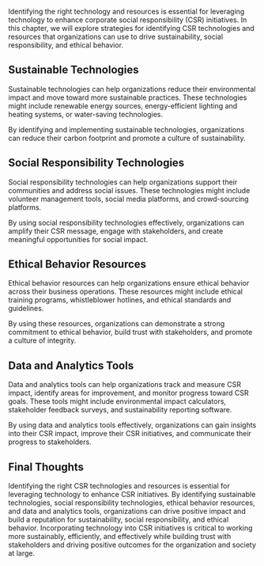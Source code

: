 
Identifying the right technology and resources is essential for leveraging technology to enhance corporate social responsibility (CSR) initiatives. In this chapter, we will explore strategies for identifying CSR technologies and resources that organizations can use to drive sustainability, social responsibility, and ethical behavior.

Sustainable Technologies
------------------------

Sustainable technologies can help organizations reduce their environmental impact and move toward more sustainable practices. These technologies might include renewable energy sources, energy-efficient lighting and heating systems, or water-saving technologies.

By identifying and implementing sustainable technologies, organizations can reduce their carbon footprint and promote a culture of sustainability.

Social Responsibility Technologies
----------------------------------

Social responsibility technologies can help organizations support their communities and address social issues. These technologies might include volunteer management tools, social media platforms, and crowd-sourcing platforms.

By using social responsibility technologies effectively, organizations can amplify their CSR message, engage with stakeholders, and create meaningful opportunities for social impact.

Ethical Behavior Resources
--------------------------

Ethical behavior resources can help organizations ensure ethical behavior across their business operations. These resources might include ethical training programs, whistleblower hotlines, and ethical standards and guidelines.

By using these resources, organizations can demonstrate a strong commitment to ethical behavior, build trust with stakeholders, and promote a culture of integrity.

Data and Analytics Tools
------------------------

Data and analytics tools can help organizations track and measure CSR impact, identify areas for improvement, and monitor progress toward CSR goals. These tools might include environmental impact calculators, stakeholder feedback surveys, and sustainability reporting software.

By using data and analytics tools effectively, organizations can gain insights into their CSR impact, improve their CSR initiatives, and communicate their progress to stakeholders.

Final Thoughts
--------------

Identifying the right CSR technologies and resources is essential for leveraging technology to enhance CSR initiatives. By identifying sustainable technologies, social responsibility technologies, ethical behavior resources, and data and analytics tools, organizations can drive positive impact and build a reputation for sustainability, social responsibility, and ethical behavior. Incorporating technology into CSR initiatives is critical to working more sustainably, efficiently, and effectively while building trust with stakeholders and driving positive outcomes for the organization and society at large.
